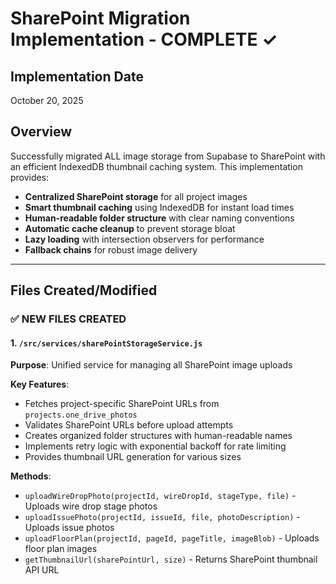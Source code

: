 # SharePoint Migration Implementation - COMPLETE ✓

## Implementation Date
October 20, 2025

## Overview
Successfully migrated ALL image storage from Supabase to SharePoint with an efficient IndexedDB thumbnail caching system. This implementation provides:

- **Centralized SharePoint storage** for all project images
- **Smart thumbnail caching** using IndexedDB for instant load times
- **Human-readable folder structure** with clear naming conventions
- **Automatic cache cleanup** to prevent storage bloat
- **Lazy loading** with intersection observers for performance
- **Fallback chains** for robust image delivery

---

## Files Created/Modified

### ✅ NEW FILES CREATED

#### 1. `/src/services/sharePointStorageService.js`
**Purpose**: Unified service for managing all SharePoint image uploads

**Key Features**:
- Fetches project-specific SharePoint URLs from `projects.one_drive_photos`
- Validates SharePoint URLs before upload attempts
- Creates organized folder structures with human-readable names
- Implements retry logic with exponential backoff for rate limiting
- Provides thumbnail URL generation for various sizes

**Methods**:
- `uploadWireDropPhoto(projectId, wireDropId, stageType, file)` - Uploads wire drop stage photos
- `uploadIssuePhoto(projectId, issueId, file, photoDescription)` - Uploads issue photos
- `uploadFloorPlan(projectId, pageId, pageTitle, imageBlob)` - Uploads floor plan images
- `getThumbnailUrl(sharePointUrl, size)` - Returns SharePoint thumbnail API URL
